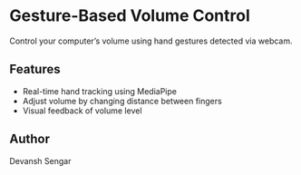 # Gesture-Based Volume Control

Control your computer’s volume using hand gestures detected via webcam.

## Features
- Real-time hand tracking using MediaPipe
- Adjust volume by changing distance between fingers
- Visual feedback of volume level

## Author
Devansh Sengar
